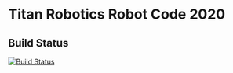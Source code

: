 # Titan Robotics Robot Code 2020

## Build Status
[![Build Status](https://dev.azure.com/TitanRobotics/RobotCode2020/_apis/build/status/frc5431.RobotCode2020?branchName=master)](https://dev.azure.com/TitanRobotics/RobotCode2020/_build/latest?definitionId=1&branchName=master)
